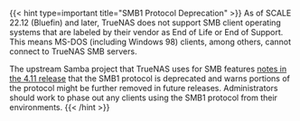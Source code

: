 &NewLine;

{{< hint type=important title="SMB1 Protocol Deprecation" >}}
As of SCALE 22.12 (Bluefin) and later, TrueNAS does not support SMB client operating systems that are labeled by their vendor as End of Life or End of Support.
This means MS-DOS (including Windows 98) clients, among others, cannot connect to TrueNAS SMB servers.

The upstream Samba project that TrueNAS uses for SMB features [notes in the 4.11 release](https://www.samba.org/samba/history/samba-4.11.0.html) that the SMB1 protocol is deprecated and warns portions of the protocol might be further removed in future releases.
Administrators should work to phase out any clients using the SMB1 protocol from their environments.
{{< /hint >}}
